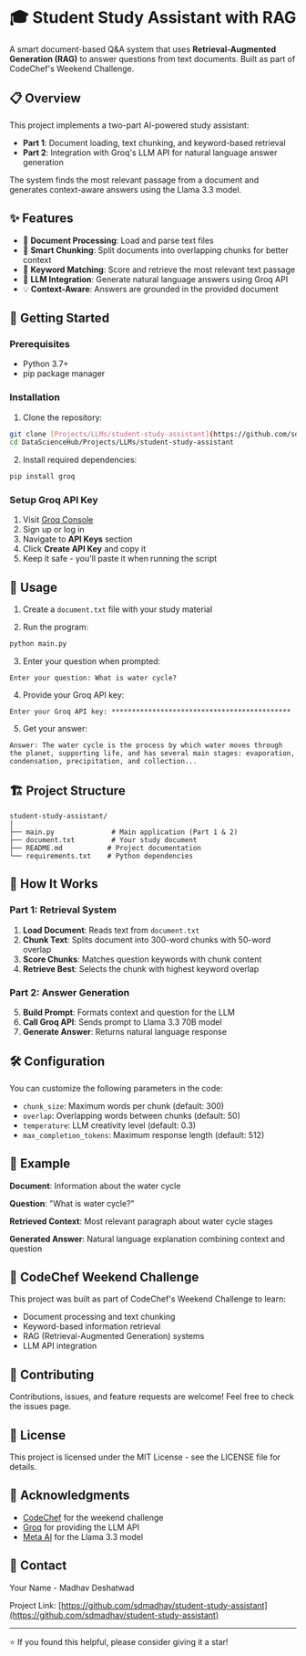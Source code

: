 # 🎓 Student Study Assistant with RAG

A smart document-based Q&A system that uses **Retrieval-Augmented Generation (RAG)** to answer questions from text documents. Built as part of CodeChef's Weekend Challenge.

## 📋 Overview

This project implements a two-part AI-powered study assistant:
- **Part 1**: Document loading, text chunking, and keyword-based retrieval
- **Part 2**: Integration with Groq's LLM API for natural language answer generation

The system finds the most relevant passage from a document and generates context-aware answers using the Llama 3.3 model.

## ✨ Features

- 📄 **Document Processing**: Load and parse text files
- 🔪 **Smart Chunking**: Split documents into overlapping chunks for better context
- 🎯 **Keyword Matching**: Score and retrieve the most relevant text passage
- 🤖 **LLM Integration**: Generate natural language answers using Groq API
- 💡 **Context-Aware**: Answers are grounded in the provided document

## 🚀 Getting Started

### Prerequisites

- Python 3.7+
- pip package manager

### Installation

1. Clone the repository:
```bash
git clone [Projects/LLMs/student-study-assistant](https://github.com/sdmadhav/DataScienceHub.git)
cd DataScienceHub/Projects/LLMs/student-study-assistant
```

2. Install required dependencies:
```bash
pip install groq
```

### Setup Groq API Key

1. Visit [Groq Console](https://console.groq.com)
2. Sign up or log in
3. Navigate to **API Keys** section
4. Click **Create API Key** and copy it
5. Keep it safe - you'll paste it when running the script

## 📖 Usage

1. Create a `document.txt` file with your study material

2. Run the program:
```bash
python main.py
```

3. Enter your question when prompted:
```
Enter your question: What is water cycle?
```

4. Provide your Groq API key:
```
Enter your Groq API key: ********************************************
```

5. Get your answer:
```
Answer: The water cycle is the process by which water moves through 
the planet, supporting life, and has several main stages: evaporation, 
condensation, precipitation, and collection...
```

## 🏗️ Project Structure

```
student-study-assistant/
│
├── main.py              # Main application (Part 1 & 2)
├── document.txt         # Your study document
├── README.md           # Project documentation
└── requirements.txt    # Python dependencies
```

## 🔧 How It Works

### Part 1: Retrieval System

1. **Load Document**: Reads text from `document.txt`
2. **Chunk Text**: Splits document into 300-word chunks with 50-word overlap
3. **Score Chunks**: Matches question keywords with chunk content
4. **Retrieve Best**: Selects the chunk with highest keyword overlap

### Part 2: Answer Generation

5. **Build Prompt**: Formats context and question for the LLM
6. **Call Groq API**: Sends prompt to Llama 3.3 70B model
7. **Generate Answer**: Returns natural language response

## 🛠️ Configuration

You can customize the following parameters in the code:

- `chunk_size`: Maximum words per chunk (default: 300)
- `overlap`: Overlapping words between chunks (default: 50)
- `temperature`: LLM creativity level (default: 0.3)
- `max_completion_tokens`: Maximum response length (default: 512)

## 📝 Example

**Document**: Information about the water cycle

**Question**: "What is water cycle?"

**Retrieved Context**: Most relevant paragraph about water cycle stages

**Generated Answer**: Natural language explanation combining context and question

## 🎯 CodeChef Weekend Challenge

This project was built as part of CodeChef's Weekend Challenge to learn:
- Document processing and text chunking
- Keyword-based information retrieval
- RAG (Retrieval-Augmented Generation) systems
- LLM API integration

## 🤝 Contributing

Contributions, issues, and feature requests are welcome! Feel free to check the issues page.

## 📄 License

This project is licensed under the MIT License - see the LICENSE file for details.

## 🙏 Acknowledgments

- [CodeChef](https://www.codechef.com/) for the weekend challenge
- [Groq](https://groq.com/) for providing the LLM API
- [Meta AI](https://ai.meta.com/) for the Llama 3.3 model

## 📧 Contact

Your Name - Madhav Deshatwad

Project Link: [https://github.com/sdmadhav/student-study-assistant](https://github.com/sdmadhav/student-study-assistant)

---

⭐ If you found this helpful, please consider giving it a star!
